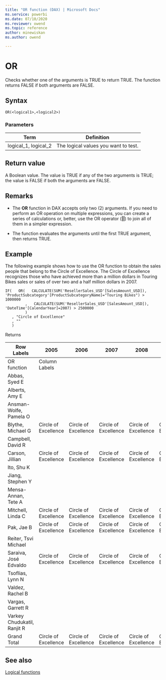 ```yaml
---
title: "OR function (DAX) | Microsoft Docs"
ms.service: powerbi 
ms.date: 07/10/2020
ms.reviewer: owend
ms.topic: reference
author: minewiskan
ms.author: owend

---
```


# OR

Checks whether one of the arguments is TRUE to return TRUE. The function returns FALSE if both arguments are FALSE.  
  
## Syntax  
  
```dax
OR(<logical1>,<logical2>)  
```
  
### Parameters  
  
|Term|Definition|  
|--------|--------------|  
|logical_1, logical_2|The logical values you want to test.|  
  
## Return value

A Boolean value. The value is TRUE if any of the two arguments is TRUE; the value is FALSE if both the arguments are FALSE.  
  
## Remarks

- The **OR** function in DAX accepts only two (2) arguments. If you need to perform an OR operation on multiple expressions, you can create a series of calculations or, better, use the OR operator (**||**) to join all of them in a simpler expression.  
  
- The function evaluates the arguments until the first TRUE argument, then returns TRUE.  
  
## Example

The following example shows how to use the OR function to obtain the sales people that belong to the Circle of Excellence. The Circle of Excellence recognizes those who have achieved more than a million dollars in Touring Bikes sales or sales of over two and a half million dollars in 2007.  

```dax
IF(   OR(   CALCULATE(SUM('ResellerSales_USD'[SalesAmount_USD]), 'ProductSubcategory'[ProductSubcategoryName]="Touring Bikes") > 1000000  
         ,   CALCULATE(SUM('ResellerSales_USD'[SalesAmount_USD]), 'DateTime'[CalendarYear]=2007) > 2500000  
         )  
   , "Circle of Excellence"  
   , ""  
   )  
```

Returns
  
|Row Labels|2005|2006|2007|2008||Grand Total|  
|-------------------|--------|----|----|----|----|----|  
|OR function|Column Labels||||||  
|Abbas, Syed E|||||||  
|Alberts, Amy E|||||||  
|Ansman-Wolfe, Pamela O|||||||  
|Blythe, Michael G|Circle of Excellence|Circle of Excellence|Circle of Excellence|Circle of Excellence|Circle of Excellence|Circle of Excellence|  
|Campbell, David R|||||||  
|Carson, Jillian|Circle of Excellence|Circle of Excellence|Circle of Excellence|Circle of Excellence|Circle of Excellence|Circle of Excellence|  
|Ito, Shu K|||||||  
|Jiang, Stephen Y|||||||  
|Mensa-Annan, Tete A|||||||  
|Mitchell, Linda C|Circle of Excellence|Circle of Excellence|Circle of Excellence|Circle of Excellence|Circle of Excellence|Circle of Excellence|  
|Pak, Jae B|Circle of Excellence|Circle of Excellence|Circle of Excellence|Circle of Excellence|Circle of Excellence|Circle of Excellence|  
|Reiter, Tsvi Michael|||||||  
|Saraiva, José Edvaldo|Circle of Excellence|Circle of Excellence|Circle of Excellence|Circle of Excellence|Circle of Excellence|Circle of Excellence|  
|Tsoflias, Lynn N|||||||  
|Valdez, Rachel B|||||||  
|Vargas, Garrett R|||||||  
|Varkey Chudukatil, Ranjit R||||||Circle of Excellence|  
|Grand Total|Circle of Excellence|Circle of Excellence|Circle of Excellence|Circle of Excellence|Circle of Excellence|Circle of Excellence|  

## See also

[Logical functions](logical-functions-dax.md)  
